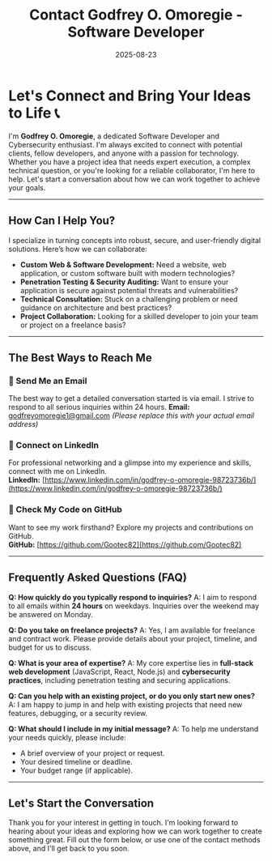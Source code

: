 ﻿---
title: "Contact Godfrey O. Omoregie - Software Developer"
description: "Get in touch with Godfrey O. Omoregie for web development, penetration testing, and software consulting. Let's discuss your project, collaboration, or technical challenges."
date: 2025-08-23
draft: false
imageBig: "/images/contact_us_image.webp"
imageAlt: "Contact Godfrey O. Omoregie for software development and cybersecurity services"
avatar: "/images/author.webp"
type: "contact"
layout: "single"
---

# Let's Connect and Bring Your Ideas to Life 📞

I'm **Godfrey O. Omoregie**, a dedicated Software Developer and Cybersecurity enthusiast. I'm always excited to connect with potential clients, fellow developers, and anyone with a passion for technology. Whether you have a project idea that needs expert execution, a complex technical question, or you're looking for a reliable collaborator, I'm here to help. Let's start a conversation about how we can work together to achieve your goals.

---

## How Can I Help You?

I specialize in turning concepts into robust, secure, and user-friendly digital solutions. Here’s how we can collaborate:

*   **Custom Web & Software Development:** Need a website, web application, or custom software built with modern technologies?
*   **Penetration Testing & Security Auditing:** Want to ensure your application is secure against potential threats and vulnerabilities?
*   **Technical Consultation:** Stuck on a challenging problem or need guidance on architecture and best practices?
*   **Project Collaboration:** Looking for a skilled developer to join your team or project on a freelance basis?

---

## The Best Ways to Reach Me

### 📧 Send Me an Email
The best way to get a detailed conversation started is via email. I strive to respond to all serious inquiries within 24 hours.
**Email:** [godfreyomoregie1@gmail.com](mailto:godfreyomoregie1@gmail.com) *(Please replace this with your actual email address)*

### 💼 Connect on LinkedIn
For professional networking and a glimpse into my experience and skills, connect with me on LinkedIn.  
**LinkedIn:** [https://www.linkedin.com/in/godfrey-o-omoregie-98723736b/](https://www.linkedin.com/in/godfrey-o-omoregie-98723736b/)

### 🐙 Check My Code on GitHub
Want to see my work firsthand? Explore my projects and contributions on GitHub.  
**GitHub:** [https://github.com/Gootec82](https://github.com/Gootec82)
 

---

## Frequently Asked Questions (FAQ)

**Q: How quickly do you typically respond to inquiries?**
A: I aim to respond to all emails within **24 hours** on weekdays. Inquiries over the weekend may be answered on Monday.

**Q: Do you take on freelance projects?**
A: Yes, I am available for freelance and contract work. Please provide details about your project, timeline, and budget for us to discuss.

**Q: What is your area of expertise?**
A: My core expertise lies in **full-stack web development** (JavaScript, React, Node.js) and **cybersecurity practices**, including penetration testing and securing applications.

**Q: Can you help with an existing project, or do you only start new ones?**
A: I am happy to jump in and help with existing projects that need new features, debugging, or a security review.

**Q: What should I include in my initial message?**
A: To help me understand your needs quickly, please include:
*   A brief overview of your project or request.
*   Your desired timeline or deadline.
*   Your budget range (if applicable).

---

## Let's Start the Conversation

Thank you for your interest in getting in touch. I'm looking forward to hearing about your ideas and exploring how we can work together to create something great. Fill out the form below, or use one of the contact methods above, and I'll get back to you soon.

